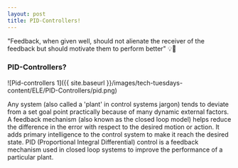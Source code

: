 ```yaml
---
layout: post
title: PID-Controllers!
---
```

"Feedback, when given well, should not alienate the receiver of the feedback but should motivate them to perform better" 💡💫
### PID-Controllers?
![Pid-controllers 1]({{ site.baseurl }}/images/tech-tuesdays-content/ELE/PID-Controllers/pid.png)

Any system (also called a 'plant' in control systems jargon) tends to deviate from a set goal point practically because of many dynamic external factors.
A feedback mechanism (also known as the closed loop model) helps reduce the difference in the error with respect to the desired motion or action. It adds primary intelligence to the control system to make it reach the desired state. PID (Proportional Integral Differential) control is a feedback mechanism used in closed loop systems to improve the performance of a particular plant.
